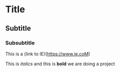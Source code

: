 # Title

## Subtitle

### Subsubtitle

This is a (link to IE)(https://www.ie.coM)

This is _italics_ and this is **bold** we are doing a project
